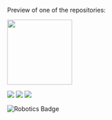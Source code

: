 Preview of one of the repositories:

<img src="https://github.com/KanishkNavale/SLOG/raw/main/thesis_report/previews/keypointnet.gif" height="150"></a> 

<!---Contact--->
<p float="left">
    <a href='https://www.linkedin.com/in/kanishknavale/'>
    <img src="https://img.shields.io/badge/LinkedIn-0077B5?style=for-the-badge&logo=linkedin&logoColor=white"></a> 
    <a href='https://www.instagram.com/kanishknavale/'>
    <img src="https://img.shields.io/badge/Instagram-E4405F?style=for-the-badge&logo=instagram&logoColor=white" /></a> 
    <a href='mailto:navalekanishk@gmail.com'>
    <img src="https://img.shields.io/badge/Gmail-D14836?style=for-the-badge&logo=gmail&logoColor=white" /></a> 
</p>

![Robotics Badge](https://img.shields.io/badge/Skill-Robotics-brightgreen?style=for-the-badge&logo=robot)
